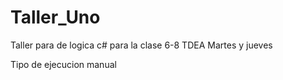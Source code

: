 # Taller_Uno

Taller para de logica c# para la clase 6-8 TDEA Martes y jueves
<p>Tipo de ejecucion manual<P
